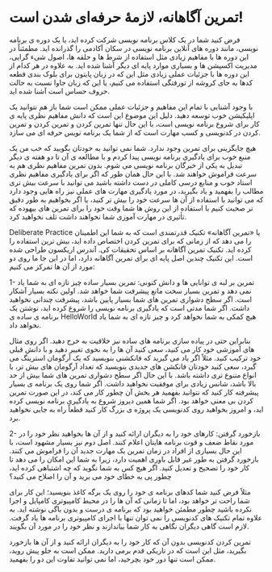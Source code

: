 # تمرین آگاهانه، لازمهٔ حرفه‌ای شدن است!

فرض کنید شما در یک کلاس برنامه نویسی شرکت کرده اید، یا یک دوره ی برنامه نویسی، مانند دوره های آنلاین برنامه نویسی در سکان آکادمی را گذرانده اید. مطمئناً در این دوره ها با مفاهیم زیادی مثل استفاده از شرط ها و حلقه ها، اصول شیء گرایی، مدیریت اکسپشن ها و بسیاری موارد پایه ای دیگر آشنا شده اید. به علاوه در هر کدام از این دوره ها با جزئیات عملی زیادی مثل این که در زبان پایتون برای بلوک بندی قطعه کدها به جای کروشه از تورفتگی استفاده می کنیم، یا این که زبان جاوا نسبت به حالت حروف حساس است آشنا شده اید.

با وجود آشنایی با تمام این مفاهیم و جزئیات عملی ممکن است شما باز هم نتوانید یک اپلیکیشن خوب توسعه دهید. دلیل این موضوع این است که دانش مفاهیم نظری پایه ی کار برای شروع برنامه نویسی است، با این حال تنها تمرین کردن و تمرین کردن و تمرین کردن در کدنویسی و کسب مهارت است که از شما یک برنامه نویس حرفه ای می سازد.

هیچ جایگزینی برای تمرین وجود ندارد. شما نمی توانید به خودتان بگویید که خب من یک منبع خوب برای یادگیری برنامه نویسی پیدا کردم و با مطالعه ی آن تا دو هفته ی دیگر تبدیل به یکی از خبرگان برنامه نویسی می شوم. بدون تمرین مفاهیم نظری هم به سرعت فراموش خواهند شد. با این حال همان طور که اگر برای یادگیری مفاهیم نظری استاد خوب و منابع درسی کاملی در دست داشته باشید می توانید با سرعت بیش تری مطالب را بفهمید و یاد بگیرید، در مورد یادگیری مهارت های عملی نیز راه هایی وجود دارد که می توانید با استفاده از آن ها سرعت خود را بیش تر کنید، یا اگر بخواهیم به طور دقیق تر صحبت کنیم با استفاده از این روش ها شما وقت خود را برای تمرین های بیهوده که تأثیری در مهارت آموزی شما نخواهند داشت تلف نخواهید کرد.

Deliberate Practice یا «تمرین آگاهانه» تکنیک قدرتمندی است که به شما این اطمینان را می دهد که از زمانی که برای تمرین کردن اختصاص داده اید، بیش ترین استفاده را کرده اید. تکنیک تمرین آگاهانه بر اساس تحقیقات کی. آندرس اریکسون طراحی شده است. این تکنیک چندین اصل پایه ای برای تمرین آگاهانه دارد، اما در این جا ما روی دو مورد از آن ها تمرکز می کنیم:

1- تمرین بر لبه ی توانایی ها و دانش کنونی:
تمرین بسیار ساده چیز تازه ای به شما یاد نمی دهد و تمرین بسیار سخت مانع پیشرفت شما خواهد شد. اولین نکته بسیار آشکار است. اگر سطح دشواری تمرین های شما بسیار پایین باشد، پیشرفت چندانی نخواهید داشت. اگر شما مدتی است که یادگیری برنامه نویسی را شروع کرده اید، نوشتن یک برنامه ی ساده ی HelloWorld هیچ کمکی به شما نخواهد کرد و چیز تازه ای به شما یاد نخواهد داد.

بنابراین حتی در پیاده سازی برنامه های ساده نیز خلاقیت به خرج دهید. اگر روی مثال های آموزشی خود کار می کنید، سعی کنید آن ها را به نحوی تغییر دهید و با دانش قبلی خود ترکیب کنید. مثلاً اگر یاد می گیرید که فانکشنی بنویسید که یک آرگومان استرینگ می گیرد، سعی کنید خودتان فانکشن های جدیدی بنویسید که تعداد آرگومان های بیش تر، با انواع متنوع تری داشته باشد. با این حال اگر سطح دشواری تمرین های شما بیش از حد بالا باشد، شانس زیادی برای موفقیت نخواهید داشت. اگر شما روی یک برنامه ی بسیار پیشرفته کار کنید که نتوانید بفهمید هر بخش آن چطور کار می کند، در این صورت تمرین کردن بی معنی خواهد بود. اگر شما همین دیروز شروع به یادگیری برنامه نویسی کرده اید، و امروز بخواهید روی کدنویسی یک پروژه ی بزرگ کار کنید قطعاً راه به جایی نخواهید برد.

2- بازخورد گرفتن:
کارهای خود را به دیگران ارائه کنید و از آن ها بخواهید نظر خود را در مورد نقاط ضعف و قوت برنامه هایتان اعلام کنند.
اصل دوم نیز بسیار مشهود است، با این حال بسیاری از افراد در زمان تمرین یک مهارت جدید آن را فراموش می کنند. بازخورد گرفتن به طور غیر قابل باوری اهمیت دارد، زیرا به شما این امکان را می دهد تا کار خود را تصحیح و تعدیل کنید. اگر هیچ کس به شما نگوید که چه اشتباهی کرده اید، چطور پی به خطای خود می برید و آن را اصلاح می کنید؟

مثلاً فرض کنید شما کدهای برنامه ی خود را روی یک برگه کاغذ بنویسید؛ این کار برای شما راحت تر خواهد بود، اما تا زمانی که آن ها را در محیط کامپیوتری کامپایل و اجرا نکرده باشید چطور مطمئن خواهید بود که برنامه ی درست و بدون باگی نوشته اید. به علاوه تمام تکنیک های کدنویسی را نمی توان تنها با اجرای کامپیوتری برنامه ها یاد گرفت. لازم است گاهی دیگران نگاهی به کار شما بیاندازند و نظر خود را در مورد آن بگویند.

تمرین کردن کدنویسی بدون آن که کار خود را به دیگران ارائه کنید و از آن ها بازخورد بگیرید، مثل این است که در تاریکی قدم برمی دارید. ممکن است به جلو پیش روید، ممکن است تنها دور خود بچرخید، اما نمی توانید تفاوت این دو را بفهمید.
